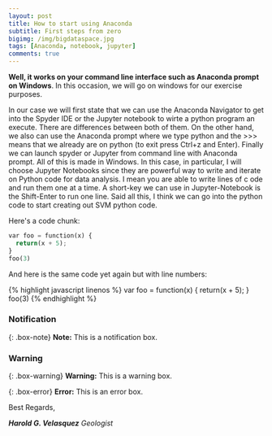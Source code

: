 ```yaml
---
layout: post
title: How to start using Anaconda
subtitle: First steps from zero
bigimg: /img/bigdataspace.jpg
tags: [Anaconda, notebook, jupyter]
comments: true
---
```


**Well, it works on your command line interface such as Anaconda prompt on Windows**. In this occasion, we will go on windows for our exercise purposes.

In our case we will first state that we can use the Anaconda Navigator to get into the Spyder IDE or the Jupyter notebook to wirte a python program an execute. There are differences between both of them. On the other hand, we also can use the Anaconda prompt where we type python and the >>> means that we already are on python (to exit press Ctrl+z and Enter). Finally we can launch spyder or Jupyter from command line with Anaconda prompt. All of this is made in Windows. In this case, in particular, I will choose Jupyter Notebooks since they are powerful way to write and iterate on Python code for data analysis. I mean you are able to write lines of c ode and run them one at a time. A short-key we can use in Jupyter-Notebook is the Shift-Enter to run one line. Said all this, I think we can go into the python code to start creating out SVM python code.

Here's a code chunk:

```python
var foo = function(x) {
  return(x + 5);
}
foo(3)
```

And here is the same code yet again but with line numbers:

{% highlight javascript linenos %}
var foo = function(x) {
  return(x + 5);
}
foo(3)
{% endhighlight %}


### Notification
{: .box-note}
**Note:** This is a notification box.

### Warning
{: .box-warning}
**Warning:** This is a warning box.

{: .box-error}
**Error:** This is an error box.


Best Regards,

**_Harold G. Velasquez_**
_Geologist_